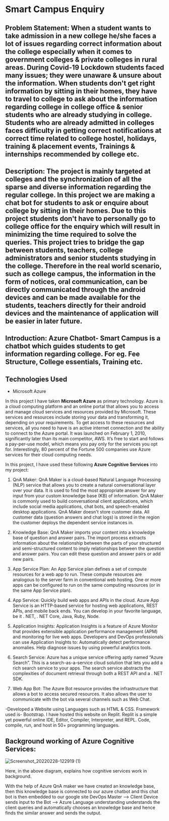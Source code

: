 # Smart Campus Enquiry
## Problem Statement: When a student wants to take admission in a new college he/she faces a lot of issues regarding correct information about the college especially when it comes to government colleges & private colleges in rural areas. During Covid-19 Lockdown students faced many issues; they were unaware & unsure about the information. When students don't get right information by sitting in their homes, they have to travel to college to ask about the information regarding college in college office & senior students who are already studying in college. Students who are already admitted in colleges faces difficulty in getting correct notifications at correct time related to college hostel, holidays, training & placement events, Trainings & internships recommended by college etc. 
## Description: The project is mainly targeted at colleges and the synchronization of all the sparse and diverse information regarding the regular college. In this project we are making a chat bot for students to ask or enquire about college by sitting in their homes. Due to this project students don't have to personally go to college office for the enquiry which will result in minimizing the time required to solve the queries. This project tries to bridge the gap between students, teachers, college administrators and senior students studying in the college. Therefore in the real world scenario, such as college campus, the information in the form of notices, oral communication, can be directly communicated through the android devices and can be made available for the students, teachers directly for their android devices and the maintenance of application will be easier in later future.
## Introduction: Azure Chatbot- Smart Campus is a chatbot which guides students to get information regarding college. For eg. Fee Structure, College essentials, Training etc.
## Technologies Used

- Microsoft Azure

In this project I have taken **Microsoft Azure** as primary technology.
Azure is a cloud computing platform and an online portal that allows you to access and manage cloud services and resources provided by Microsoft. These services and resources include storing your data and transforming it, depending on your requirements. To get access to these resources and services, all you need to have is an active internet connection and the ability to connect to the Azure portal. It was launched on February 1, 2010, significantly later than its main competitor, AWS.
It’s free to start and follows a pay-per-use model, which means you pay only for the services you opt for.
Interestingly, 80 percent of the Fortune 500 companies use Azure services for their cloud computing needs.


In this project, I have used these following **Azure Cognitive Services** into my project:

1. QnA Maker: QnA Maker is a cloud-based Natural Language Processing (NLP) service that allows you to create a natural conversational layer over your data. It is used to find the most appropriate answer for any input from your custom knowledge base (KB) of information. QnA Maker is commonly used to build conversational client applications, which include social media applications, chat bots, and speech-enabled desktop applications. QnA Maker doesn't store customer data. All customer data (question answers and chat logs) is stored in the region the customer deploys the dependent service instances in.

2. Knowledge Base: QnA Maker imports your content into a knowledge base of question and answer pairs. The import process extracts information about the relationship between the parts of your structured and semi-structured content to imply relationships between the question and answer pairs. You can edit these question and answer pairs or add new pairs.

3. App Service Plan: An App Service plan defines a set of compute resources for a web app to run. These compute resources are analogous to the server farm in conventional web hosting. One or more apps can be configured to run on the same computing resources (or in the same App Service plan).

4. App Service: Quickly build web apps and APIs in the cloud. Azure App Service is an HTTP-based service for hosting web applications, REST APIs, and mobile back ends. You can develop in your favorite language, be it . NET, . NET Core, Java, Ruby, Node.

5. Application Insights: Application Insights is a feature of Azure Monitor that provides extensible application performance management (APM) and monitoring for live web apps. Developers and DevOps professionals can use Application Insights to: Automatically detect performance anomalies. Help diagnose issues by using powerful analytics tools.

6. Search Service: Azure has a unique service offering aptly named “Azure Search”. This is a search-as-a-service cloud solution that lets you add a rich search service to your apps. The search service abstracts the complexities of document retrieval through both a REST API and a . NET SDK.

7. Web App Bot: The Azure Bot resource provides the infrastructure that allows a bot to access secured resources. It also allows the user to communicate with the bot via several channels such as Web Chat.

-Developed a Website using Languages such as HTML & CSS. Framework used is- Bootstrap. I have hosted this website on Replit. Replit is a simple yet powerful online IDE, Editor, Compiler, Interpreter, and REPL. Code, compile, run, and host in 50+ programming languages.

## Background working of Azure Cognitive Services:

![Screenshot_20220228-122919 (1)](https://user-images.githubusercontent.com/91502734/155944983-6dc91296-9c99-4a63-92d3-79b7c701a480.jpg)

Here, in the above diagram, explains how cognitive services work in background.  

With the help of Azure QnA maker we have created an knowledge base, then this knowledge base is connected to our azure chatbot and this chat bot is then embedded to our google site DevOps Master --> Client Device sends input to the Bot --> Azure Language understanding understands the client queries and automatically chooses an knowledge base and hence finds the similar answer and sends the output.

